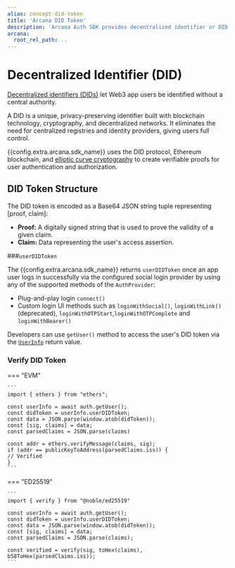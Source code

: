 ```yaml
---
alias: concept-did-token
title: 'Arcana DID Token'
description: 'Arcana Auth SDK provides decentralized identifier or DID after user login. Learn how to access it and verify it in the app.'
arcana:
  root_rel_path: ..
---
```


# Decentralized Identifier (DID)

[Decentralized identifiers (DIDs)](https://www.w3.org/TR/did-core/) let Web3 app users be identified without a central authority.

A DID is a unique, privacy-preserving identifier built with blockchain technology, cryptography, and decentralized networks. It eliminates the need for centralized registries and identity providers, giving users full control.

{{config.extra.arcana.sdk_name}} uses the DID protocol, Ethereum blockchain, and [elliptic curve cryptography](https://en.wikipedia.org/wiki/Elliptic-curve_cryptography) to create verifiable proofs for user authentication and authorization.

## DID Token Structure

The DID token is encoded as a Base64 JSON string tuple representing [proof, claim]:

* **Proof:** A digitally signed string that is used to prove the validity of a given claim.
* **Claim:** Data representing the user's access assertion.

###`userDIDToken`

The {{config.extra.arcana.sdk_name}} returns `userDIDToken` once an app user logs in successfully via the configured social login provider by using any of the supported methods of the `AuthProvider`:

* Plug-and-play login `connect()` 
* Custom login UI methods such as `loginWithSocial()`, `loginWithLink()` (deprecated), `loginWithOTPStart`,`loginWithOTPComplete` and `loginWithBearer()`

Developers can use `getUser()` method to access the user's DID token via the [`UserInfo`](https://authsdk-ref-guide.netlify.app/interfaces/userinfo) return value. 

### Verify DID Token

=== "EVM"

    ```
    import { ethers } from "ethers";
    
    const userInfo = await auth.getUser();
    const didToken = userInfo.userDIDToken;
    const data = JSON.parse(window.atob(didToken));
    const [sig, claims] = data;
    const parsedClaims = JSON.parse(claims)

    const addr = ethers.verifyMessage(claims, sig);
    if (addr == publicKeyToAddress(parsedClaims.iss)) {
    // Verified
    }
    ```

=== "ED25519"

    ```
    import { verify } from "@noble/ed25519"

    const userInfo = await auth.getUser();
    const didToken = userInfo.userDIDToken;
    const data = JSON.parse(window.atob(didToken));
    const [sig, claims] = data;
    const parsedClaims = JSON.parse(claims);

    const verified = verify(sig, toHex(claims), b58ToHex(parsedClaims.iss));
    ```